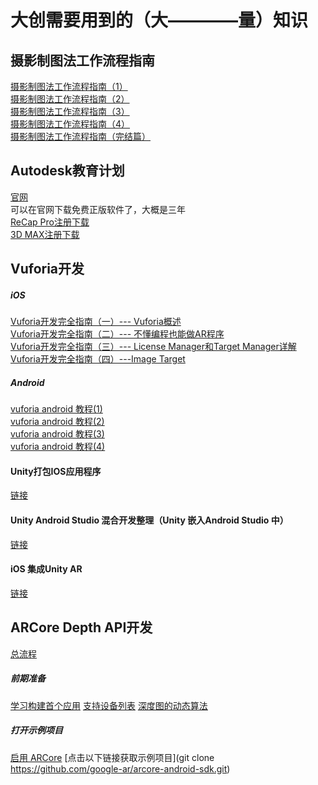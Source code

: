 # 大创需要用到的（大————量）知识

## 摄影制图法工作流程指南
[摄影制图法工作流程指南（1）](https://connect.unity.com/p/she-ying-zhi-tu-fa-gong-zuo-liu-cheng-zhi-nan-1)<br>
[摄影制图法工作流程指南（2）](https://connect.unity.com/p/she-ying-zhi-tu-fa-gong-zuo-liu-cheng-zhi-nan-2)<br>
[摄影制图法工作流程指南（3）](https://connect.unity.com/p/she-ying-zhi-tu-fa-gong-zuo-liu-cheng-zhi-nan-3)<br>
[摄影制图法工作流程指南（4）](https://connect.unity.com/p/she-ying-zhi-tu-fa-gong-zuo-liu-cheng-zhi-nan-4)<br>
[摄影制图法工作流程指南（完结篇）](https://connect.unity.com/p/she-ying-zhi-tu-fa-gong-zuo-liu-cheng-zhi-nan-wan-jie-pian)

## Autodesk教育计划
[官网](https://knowledge.autodesk.com/zh-hans/customer-service/account-management/education-program/free-education-access#available-software)<br>
可以在官网下载免费正版软件了，大概是三年<br>
[ReCap Pro注册下载](https://www.autodesk.com/education/free-software/recap-pro)<br>
[3D MAX注册下载](https://www.autodesk.com/education/free-software/3ds-max)

## Vuforia开发
##### iOS
[Vuforia开发完全指南（一）--- Vuforia概述](https://www.jianshu.com/p/5c34bd666cc0)<br>
[Vuforia开发完全指南（二）--- 不懂编程也能做AR程序](https://www.jianshu.com/p/5871935aba02)<br>
[Vuforia开发完全指南（三）--- License Manager和Target Manager详解](https://www.jianshu.com/p/82ffb38d5f7a)<br>
[Vuforia开发完全指南（四）---Image Target](https://www.jianshu.com/p/fc9cc7e8348b)

##### Android
[vuforia android 教程(1)](https://www.jianshu.com/p/37b158175b04)<br>
[vuforia android 教程(2)](https://www.jianshu.com/p/2d70974857b8)<br>
[vuforia android 教程(3)](https://www.jianshu.com/p/ff33aa2ffde5)<br>
[vuforia android 教程(4)](https://www.jianshu.com/p/281a1e31a73c)

#### Unity打包IOS应用程序
[链接](https://blog.csdn.net/weixin_39186306/article/details/91574354)
#### Unity Android Studio 混合开发整理（Unity 嵌入Android Studio 中）
[链接](https://blog.csdn.net/u014361280/article/details/91888091)
#### iOS 集成Unity AR
[链接](https://www.jianshu.com/p/f325acd95290)

## ARCore Depth API开发
[总流程](https://mp.weixin.qq.com/s/NGwC67lk8JZRibs_vQGMfg)
##### 前期准备
[学习构建首个应用](https://developer.android.com/training/basics/firstapp)
[支持设备列表](https://developers.google.cn/ar/discover/supported-devices)
[深度图的动态算法](https://developers.google.com/ar/reference/java/arcore/reference/com/google/ar/core/Frame#acquireDepthImage())

##### 打开示例项目
[启用 ARCore](https://developers.google.cn/ar/develop/java/enable-arcore)
[点击以下链接获取示例项目](git clone https://github.com/google-ar/arcore-android-sdk.git)
